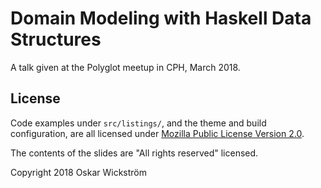# Domain Modeling with Haskell Data Structures

A talk given at the Polyglot meetup in CPH, March 2018.

## License

Code examples under `src/listings/`, and the theme and build configuration, are
all licensed under [Mozilla Public License Version
2.0](https://www.mozilla.org/en-US/MPL/2.0/).

The contents of the slides are "All rights reserved" licensed.

Copyright 2018 Oskar Wickström
